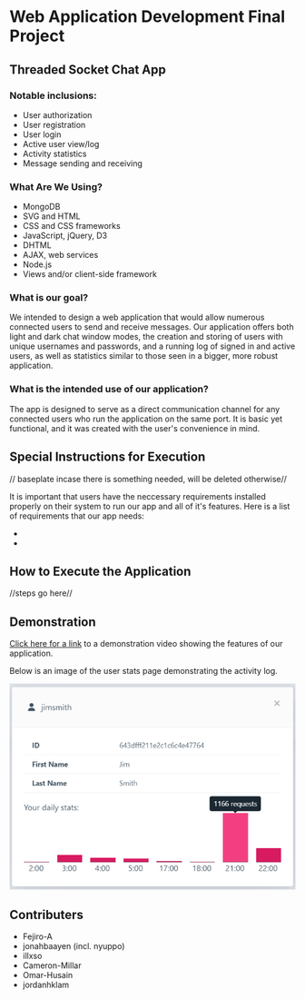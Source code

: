 # Web Application Development Final Project
## Threaded Socket Chat App

### Notable inclusions:
- User authorization
- User registration
- User login
- Active user view/log
- Activity statistics
- Message sending and receiving

### What Are We Using?
- MongoDB
- SVG and HTML
- CSS and CSS frameworks
- JavaScript, jQuery, D3
- DHTML
- AJAX, web services
- Node.js
- Views and/or client-side framework

### What is our goal?

We intended to design a web application that would allow numerous connected users to send and receive messages. Our application offers both light and dark chat window modes, the creation and storing of users with unique usernames and passwords, and a running log of signed in and active users, as well as statistics similar to those seen in a bigger, more robust application.

### What is the intended use of our application?

The app is designed to serve as a direct communication channel for any connected users who run the application on the same port. It is basic yet functional, and it was created with the user's convenience in mind.

## Special Instructions for Execution

// baseplate incase there is something needed, will be deleted otherwise//

It is important that users have the neccessary requirements installed properly on their system to run our app and all of it's features. Here is a list of requirements that our app needs:

- 
- 


## How to Execute the Application

//steps go here//

## Demonstration

[Click here for a link](https://www.youtube.com/watch?v=7xEQRFxXafk) to a demonstration video showing the features of our application.

Below is an image of the user stats page demonstrating the activity log.

![User stats page](./user-stats-demo.png)

## Contributers

- Fejiro-A
- jonahbaayen (incl. nyuppo)
- illxso
- Cameron-Millar 
- Omar-Husain
- jordanhklam
